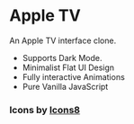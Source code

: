 # Apple TV
 An Apple TV interface clone.

<ul>
 <li>Supports Dark Mode.</li>
 <li>Minimalist Flat UI Design</li>
 <li>Fully interactive Animations</li>
 <li>Pure Vanilla JavaScript</li>
</ul>
 
### Icons by <a target="_blank" href="https://icons8.com">Icons8</a>